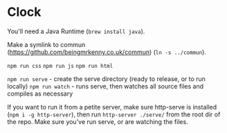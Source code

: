 # Clock

You'll need a Java Runtime (`brew install java`).

Make a symlink to commun (https://github.com/beingmrkenny.co.uk/commun) (`ln -s ../commun`).

`npm run css`
`npm run js`
`npm run html`

`npm run serve` - create the serve directory (ready to release, or to run locally)
`npm run watch` - runs serve, then watches all source files and compiles as necessary

If you want to run it from a petite server, make sure http-serve is installed (`npm i -g http-server`), then run `http-server ./serve/` from the root dir of the repo. Make sure you've run serve, or are watching the files.